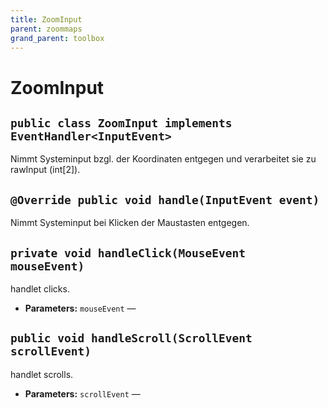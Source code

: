```yaml
---
title: ZoomInput
parent: zoommaps
grand_parent: toolbox
---
```


# ZoomInput


## `public class ZoomInput implements EventHandler<InputEvent>`

Nimmt Systeminput bzgl. der Koordinaten entgegen und verarbeitet sie zu rawInput (int[2]).

## `@Override public void handle(InputEvent event)`

Nimmt Systeminput bei Klicken der Maustasten entgegen.

## `private void handleClick(MouseEvent mouseEvent)`

handlet clicks.

 * **Parameters:** `mouseEvent` —

## `public void handleScroll(ScrollEvent scrollEvent)`

handlet scrolls.

 * **Parameters:** `scrollEvent` —
